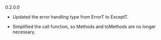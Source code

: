 0.2.0.0

* Updated the error handling type from ErrorT to ExceptT.

* Simplified the call function, so Methods and toMethods are no longer necessary.
